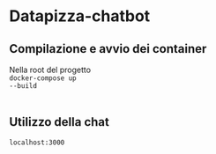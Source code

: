 # Datapizza-chatbot

## Compilazione e avvio dei container
Nella root del progetto<br/><code>docker-compose up --build</code><br/><br/>

## Utilizzo della chat
<code>localhost:3000</code>
